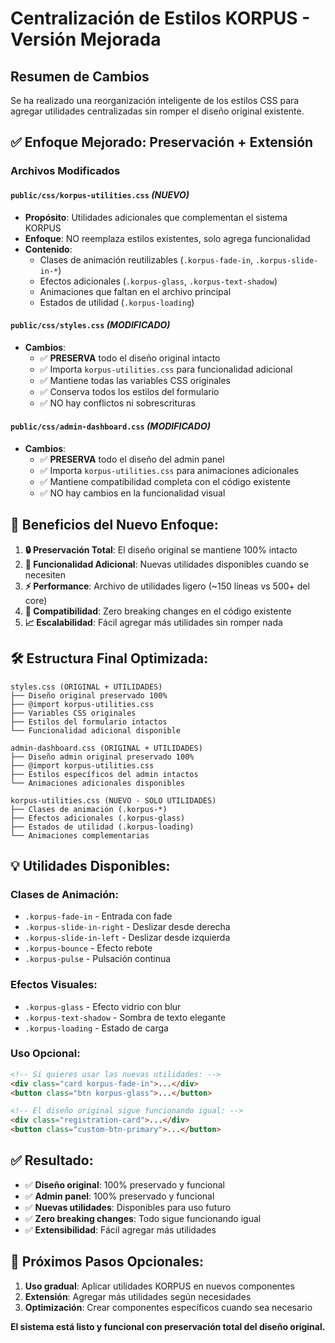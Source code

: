 # Centralización de Estilos KORPUS - Versión Mejorada

## Resumen de Cambios

Se ha realizado una reorganización inteligente de los estilos CSS para agregar utilidades centralizadas sin romper el diseño original existente.

## ✅ **Enfoque Mejorado: Preservación + Extensión**

### Archivos Modificados

#### `public/css/korpus-utilities.css` *(NUEVO)*
- **Propósito**: Utilidades adicionales que complementan el sistema KORPUS
- **Enfoque**: NO reemplaza estilos existentes, solo agrega funcionalidad
- **Contenido**:
  - Clases de animación reutilizables (`.korpus-fade-in`, `.korpus-slide-in-*`)
  - Efectos adicionales (`.korpus-glass`, `.korpus-text-shadow`)
  - Animaciones que faltan en el archivo principal
  - Estados de utilidad (`.korpus-loading`)

#### `public/css/styles.css` *(MODIFICADO)*
- **Cambios**:
  - ✅ **PRESERVA** todo el diseño original intacto
  - ✅ Importa `korpus-utilities.css` para funcionalidad adicional
  - ✅ Mantiene todas las variables CSS originales
  - ✅ Conserva todos los estilos del formulario
  - ✅ NO hay conflictos ni sobrescrituras

#### `public/css/admin-dashboard.css` *(MODIFICADO)*
- **Cambios**:
  - ✅ **PRESERVA** todo el diseño del admin panel
  - ✅ Importa `korpus-utilities.css` para animaciones adicionales
  - ✅ Mantiene compatibilidad completa con el código existente
  - ✅ NO hay cambios en la funcionalidad visual

## 🎯 **Beneficios del Nuevo Enfoque:**

1. **🔒 Preservación Total**: El diseño original se mantiene 100% intacto
2. **🚀 Funcionalidad Adicional**: Nuevas utilidades disponibles cuando se necesiten
3. **⚡ Performance**: Archivo de utilidades ligero (~150 líneas vs 500+ del core)
4. **🔄 Compatibilidad**: Zero breaking changes en el código existente
5. **📈 Escalabilidad**: Fácil agregar más utilidades sin romper nada

## 🛠 **Estructura Final Optimizada:**

```
styles.css (ORIGINAL + UTILIDADES)
├── Diseño original preservado 100%
├── @import korpus-utilities.css
├── Variables CSS originales
├── Estilos del formulario intactos
└── Funcionalidad adicional disponible

admin-dashboard.css (ORIGINAL + UTILIDADES)
├── Diseño admin original preservado 100%
├── @import korpus-utilities.css
├── Estilos específicos del admin intactos
└── Animaciones adicionales disponibles

korpus-utilities.css (NUEVO - SOLO UTILIDADES)
├── Clases de animación (.korpus-*)
├── Efectos adicionales (.korpus-glass)
├── Estados de utilidad (.korpus-loading)
└── Animaciones complementarias
```

## 💡 **Utilidades Disponibles:**

### Clases de Animación:
- `.korpus-fade-in` - Entrada con fade
- `.korpus-slide-in-right` - Deslizar desde derecha
- `.korpus-slide-in-left` - Deslizar desde izquierda
- `.korpus-bounce` - Efecto rebote
- `.korpus-pulse` - Pulsación continua

### Efectos Visuales:
- `.korpus-glass` - Efecto vidrio con blur
- `.korpus-text-shadow` - Sombra de texto elegante
- `.korpus-loading` - Estado de carga

### Uso Opcional:
```html
<!-- Si quieres usar las nuevas utilidades: -->
<div class="card korpus-fade-in">...</div>
<button class="btn korpus-glass">...</button>

<!-- El diseño original sigue funcionando igual: -->
<div class="registration-card">...</div>
<button class="custom-btn-primary">...</button>
```

## ✅ **Resultado:**

- ✅ **Diseño original**: 100% preservado y funcional
- ✅ **Admin panel**: 100% preservado y funcional  
- ✅ **Nuevas utilidades**: Disponibles para uso futuro
- ✅ **Zero breaking changes**: Todo sigue funcionando igual
- ✅ **Extensibilidad**: Fácil agregar más utilidades

## 📝 **Próximos Pasos Opcionales:**

1. **Uso gradual**: Aplicar utilidades KORPUS en nuevos componentes
2. **Extensión**: Agregar más utilidades según necesidades
3. **Optimización**: Crear componentes específicos cuando sea necesario

**El sistema está listo y funcional con preservación total del diseño original.**
